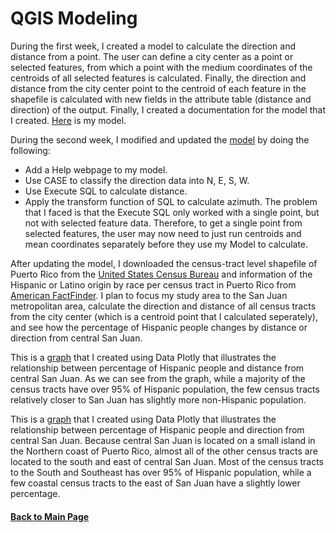 # QGIS Modeling
During the first week, I created a model to calculate the direction and distance from a point. The user can define a city center as a point or selected features, from which a point with the medium coordinates of the centroids of all selected features is calculated. Finally, the direction and distance from the city center point to the centroid of each feature in the shapefile is calculated with new fields in the attribute table (distance and direction) of the output. Finally, I created a documentation for the model that I created. [Here](model/distance_from_point.model3) is my model.

During the second week, I modified and updated the [model](model/new_distance_from_point.model3) by doing the following:
- Add a Help webpage to my model.
- Use CASE to classify the direction data into N, E, S, W.
- Use Execute SQL to calculate distance.
- Apply the transform function of SQL to calculate azimuth.
The problem that I faced is that the Execute SQL only worked with a single point, but not with selected feature data. Therefore, to get a single point from selected features, the user may now need to just run centroids and mean coordinates separately before they use my Model to calculate. 

After updating the model, I downloaded the census-tract level shapefile of Puerto Rico from the [United States Census Bureau](https://www.census.gov/geographies/mapping-files/time-series/geo/carto-boundary-file.html) and information of the Hispanic or Latino origin by race per census tract in Puerto Rico from [American FactFinder](https://factfinder.census.gov/faces/nav/jsf/pages/index.xhtml). I plan to focus my study area to the San Juan metropolitan area, calculate the direction and distance of all census tracts from the city center (which is a centroid point that I calculated seperately), and see how the percentage of Hispanic people changes by distance or direction from central San Juan. 

This is a [graph](Plots/San_Juan_Plot_1.html) that I created using Data Plotly that illustrates the relationship between percentage of Hispanic people and distance from central San Juan. As we can see from the graph, while a majority of the census tracts have over 95% of Hispanic population, the few census tracts relatively closer to San Juan has slightly more non-Hispanic population. 

This is a [graph](Plots/San_Juan_Plot_2.html) that I created using Data Plotly that illustrates the relationship between percentage of Hispanic people and direction from central San Juan. Because central San Juan is located on a small island in the Northern coast of Puerto Rico, almost all of the other census tracts are located to the south and east of central San Juan. Most of the census tracts to the South and Southeast has over 95% of Hispanic population, while a few coastal census tracts to the east of San Juan have a slightly lower percentage. 


#### [Back to Main Page](index.md)
